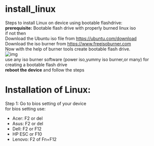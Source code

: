 # install_linux
Steps to install Linux on device using bootable flashdrive:<br>
**prerequisite:** Bootable flash drive with properly burned linux iso<br>
if not then <br>
Download the Ubuntu iso file from https://ubuntu.com/download<br>
Download the iso burner from https://www.freeisoburner.com<br>
Now with the help of burner tools create bootable flash drive.<br>
![img](https://www.freeisoburner.com/screenshot.gif)<br>
use any iso burner software (power iso,yummy iso burner,or many) for creating a bootable flash drive <br>
**reboot the device**
and follow the steps<br>
# Installation of Linux:<br>
Step 1: Go to bios setting of your device<br>
for bios setting use:<br>
- Acer: F2 or del
- Asus: F2 or del
- Dell: F2 or F12
- HP ESC or F10
- Lenovo: F2 of Fn+F12
  

 
